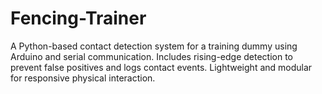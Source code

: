 # Fencing-Trainer
A Python-based contact detection system for a training dummy using Arduino and serial communication. Includes rising-edge detection to prevent false positives and logs contact events. Lightweight and modular for responsive physical interaction.
